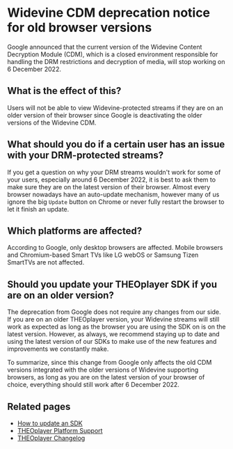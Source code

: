 # Widevine CDM deprecation notice for old browser versions

Google announced that the current version of the Widevine Content Decryption Module (CDM), which is a closed environment responsible for handling the DRM restrictions and decryption of media, will stop working on 6 December 2022.

## What is the effect of this?

Users will not be able to view Widevine-protected streams if they are on an older version of their browser since Google is deactivating the older versions of the Widevine CDM.

## What should you do if a certain user has an issue with your DRM-protected streams?

If you get a question on why your DRM streams wouldn't work for some of your users, especially around 6 December 2022, it is best to ask them to make sure they are on the latest version of their browser. Almost every browser nowadays have an auto-update mechanism, however many of us ignore the big `Update` button on Chrome or never fully restart the browser to let it finish an update.

## Which platforms are affected?

According to Google, only desktop browsers are affected. Mobile browsers and Chromium-based Smart TVs like LG webOS or Samsung Tizen SmartTVs are not affected.

## Should you update your THEOplayer SDK if you are on an older version?

The deprecation from Google does not require any changes from our side. If you are on an older THEOplayer version, your Widevine streams will still work as expected as long as the browser you are using the SDK on is on the latest version. However, as always, we recommend staying up to date and using the latest version of our SDKs to make use of the new features and improvements we constantly make.

To summarize, since this change from Google only affects the old CDM versions integrated with the older versions of Widevine supporting browsers, as long as you are on the latest version of your browser of choice, everything should still work after 6 December 2022.

## Related pages

- [How to update an SDK](../getting-started/01-sdks/01-how-to-update-a-sdk.md)
- [THEOplayer Platform Support](https://www.theoplayer.com/platform-support)
- [THEOplayer Changelog](https://docs.theoplayer.com/changelog.md)
